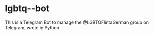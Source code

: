 # lgbtq--bot
This is a Telegram Bot to manage the @LGBTQFlintaGerman group on Telegram, wrote in Python
